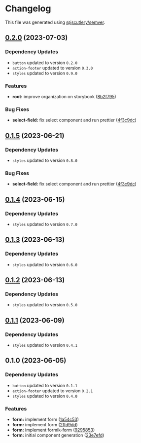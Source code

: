 # Changelog

This file was generated using [@jscutlery/semver](https://github.com/jscutlery/semver).

## [0.2.0](https://github.com/Novatics/novatics-ui/compare/form-0.1.4...form-0.2.0) (2023-07-03)

### Dependency Updates

* `button` updated to version `0.2.0`
* `action-footer` updated to version `0.3.0`
* `styles` updated to version `0.9.0`

### Features

* **root:** improve organization on storybook ([8b2f795](https://github.com/Novatics/novatics-ui/commit/8b2f795811ab8304bb7d6ce2f56311949b3561d1))


### Bug Fixes

* **select-field:** fix select component and run prettier ([4f3c9dc](https://github.com/Novatics/novatics-ui/commit/4f3c9dc0054f09f53f07b2719dffe4185f4b0982))

## [0.1.5](https://github.com/Novatics/novatics-ui/compare/form-0.1.4...form-0.1.5) (2023-06-21)

### Dependency Updates

* `styles` updated to version `0.8.0`

### Bug Fixes

* **select-field:** fix select component and run prettier ([4f3c9dc](https://github.com/Novatics/novatics-ui/commit/4f3c9dc0054f09f53f07b2719dffe4185f4b0982))

## [0.1.4](https://github.com/Novatics/novatics-ui/compare/form-0.1.3...form-0.1.4) (2023-06-15)

### Dependency Updates

* `styles` updated to version `0.7.0`
## [0.1.3](https://github.com/Novatics/novatics-ui/compare/form-0.1.2...form-0.1.3) (2023-06-13)

### Dependency Updates

* `styles` updated to version `0.6.0`
## [0.1.2](https://github.com/Novatics/novatics-ui/compare/form-0.1.1...form-0.1.2) (2023-06-13)

### Dependency Updates

* `styles` updated to version `0.5.0`
## [0.1.1](https://github.com/Novatics/novatics-ui/compare/form-0.1.0...form-0.1.1) (2023-06-09)

### Dependency Updates

* `styles` updated to version `0.4.1`
## 0.1.0 (2023-06-05)

### Dependency Updates

* `button` updated to version `0.1.1`
* `action-footer` updated to version `0.2.1`
* `styles` updated to version `0.4.0`

### Features

* **form:** implement form ([1a54c53](https://github.com/Novatics/novatics-ui/commit/1a54c53e042339cb767f3f3abfec3504ebcc4435))
* **form:** implement form ([2ffd9dd](https://github.com/Novatics/novatics-ui/commit/2ffd9dd08bd136a208568df950214616d58edf69))
* **form:** implement formik-form ([9295853](https://github.com/Novatics/novatics-ui/commit/929585329b9c03c3be90d619741f745811e21362))
* **form:** initial component generation ([23e7efd](https://github.com/Novatics/novatics-ui/commit/23e7efd03bfdef91e697e7b66841e836298b9c76))
